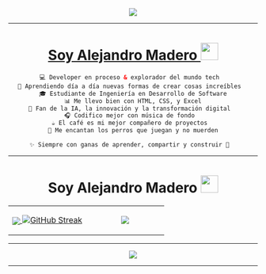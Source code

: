 <div align="center">
<a href="https://github.com/Alejandro1Mendoza"><img href="https://github.com/Alejandro1Mendoza" src="https://capsule-render.vercel.app/api?type=waving&height=300&color=gradient&text=Hello%20Dev's%20💻&section=header&reversal=false&textBg=true&fontSize=44&animation=scaleIn&fontAlignY=43&descAlignY=62&descAlign=0&descSize=14&desc=🍂🍂🍂🍂🍂🍂🍂🍂&fontAlign=50"/>
</div> 

----

<div align="center">
 <h1 align="center">Soy Alejandro Madero <img src="https://media.giphy.com/media/hvRJCLFzcasrR4ia7z/giphy.gif" width="35"></h1>
  
```html
💻 Developer en proceso & explorador del mundo tech  
🚀 Aprendiendo día a día nuevas formas de crear cosas increíbles  
🎓 Estudiante de Ingeniería en Desarrollo de Software
📊 Me llevo bien con HTML, CSS, y Excel
🤖 Fan de la IA, la innovación y la transformación digital  
🎧 Codifico mejor con música de fondo  
☕ El café es mi mejor compañero de proyectos  
🐶 Me encantan los perros que juegan y no muerden

✨ Siempre con ganas de aprender, compartir y construir 🚀  
```

</div> 

----

<div align="center">
  <!---Inician las estadisticas-->
 <h1 align="center">Soy Alejandro Madero <img src="https://media4.giphy.com/media/v1.Y2lkPTc5MGI3NjExb2h6cTYyMjRnYWwyd3F6cmVhOXZxaW1xeXozeHoxYXkwZDdqbDB0cCZlcD12MV9pbnRlcm5hbF9naWZfYnlfaWQmY3Q9cw/gjrOAylhpZm3dLnO5J/giphy.gif" width="35"></h1>
</div> 
<div align="center">
<table align="center">
<tr border="center">
<td width="50%" align="center">
  
  <a href="https://github.com/Alejandro1Mendoza"><img href="https://github.com/Alejandro1Mendoza" align="center" src="https://github-readme-stats.vercel.app/api?username=Alejandro1Mendoza&theme=calm&show_icons=true&hide_border=true&count_private=true&locale=es" />
  <a href="https://github.com/Alejandro1Mendoza"><img src="https://git-hub-streak-stats.vercel.app?user=Alejandro1Mendoza&theme=calm&hide_border=true&locale=es&card_width=496" alt="GitHub Streak" /></a>
</td>

<td width="50%" align="center">

  <a href="https://github.com/Alejandro1Mendoza"><img align="center" src="https://github-readme-stats.vercel.app/api/top-langs/?username=Alejandro1Mendoza&theme=calm&show_icons=true&hide_border=true&layout=compact&locale=es"/>
  
  </td>
</tr>
</table>

</div> 

----
<div align="center">
  
<a href="https://github.com/Alejandro1Mendoza"><img href="https://github.com/Alejandro1Mendoza" src="https://capsule-render.vercel.app/api?type=waving&height=200&color=gradient&text=🐟🐠🐡🐠🐡🐟🐡&section=footer&reversal=false&textBg=false&fontSize=12&animation=scaleIn&fontAlignY=52&descAlignY=84&descAlign=77&descSize=12&desc=🐟🐠🐡🐠🐡🐟🐡&fontAlign=20"/>

</div>

----
